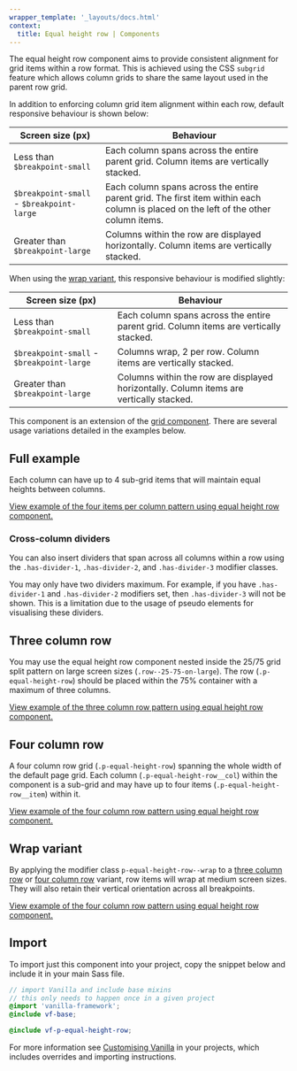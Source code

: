 ```yaml
---
wrapper_template: '_layouts/docs.html'
context:
  title: Equal height row | Components
---
```


The equal height row component aims to provide consistent alignment for grid
items within a row format. This is achieved using the CSS `subgrid` feature
which allows column grids to share the same layout used in the parent row grid.

In addition to enforcing column grid item alignment within each row, default
responsive behaviour is shown below:

| Screen size (px)                          | Behaviour                                                                                                                           |
| ----------------------------------------- | ----------------------------------------------------------------------------------------------------------------------------------- |
| Less than `$breakpoint-small`             | Each column spans across the entire parent grid. Column items are vertically stacked.                                               |
| `$breakpoint-small` - `$breakpoint-large` | Each column spans across the entire parent grid. The first item within each column is placed on the left of the other column items. |
| Greater than `$breakpoint-large`          | Columns within the row are displayed horizontally. Column items are vertically stacked.                                             |

When using the [wrap variant](#wrap-variant), this responsive behaviour is
modified slightly:

| Screen size (px)                          | Behaviour                                                                               |
| ----------------------------------------- | --------------------------------------------------------------------------------------- |
| Less than `$breakpoint-small`             | Each column spans across the entire parent grid. Column items are vertically stacked.   |
| `$breakpoint-small` - `$breakpoint-large` | Columns wrap, 2 per row. Column items are vertically stacked.                           |
| Greater than `$breakpoint-large`          | Columns within the row are displayed horizontally. Column items are vertically stacked. |

This component is an extension of the [grid component](/docs/patterns/grid).
There are several usage variations detailed in the examples below.

## Full example

Each column can have up to 4 sub-grid items that will maintain equal heights
between columns.

<div class="embedded-example">
  <a href="/docs/examples/patterns/equal-height-row/4-items-per-column-responsive/" class="js-example">
    View example of the four items per column pattern using equal height row component.
  </a>
</div>

### Cross-column dividers

You can also insert dividers that span across all columns within a row using the
`.has-divider-1`, `.has-divider-2`, and `.has-divider-3` modifier classes.

<div class="p-notification--caution">
  <div class="p-notification__content">
    <p class="p-notification__message">
      You may only have two dividers maximum. For example, if you have
      <code>.has-divider-1</code> and <code>.has-divider-2</code> modifiers set,
      then <code>.has-divider-3</code> will not be shown. This is a limitation
      due to the usage of pseudo elements for visualising these dividers.
    </p>
  </div>
</div>

## Three column row

You may use the equal height row component nested inside the 25/75 grid split
pattern on large screen sizes (`.row--25-75-on-large`). The row
(`.p-equal-height-row`) should be placed within the 75% container with a maximum
of three columns.

<div class="embedded-example">
  <a href="/docs/examples/patterns/equal-height-row/3-column-row-responsive/" class="js-example">
    View example of the three column row pattern using equal height row component.
  </a>
</div>

## Four column row

A four column row grid (`.p-equal-height-row`) spanning the whole width of the
default page grid. Each column (`.p-equal-height-row__col`) within the component
is a sub-grid and may have up to four items (`.p-equal-height-row__item`) within
it.

<div class="embedded-example">
  <a href="/docs/examples/patterns/equal-height-row/default-responsive/" class="js-example">
    View example of the four column row pattern using equal height row component.
  </a>
</div>

## Wrap variant

By applying the modifier class `p-equal-height-row--wrap` to a
[three column row](#three-column-row) or [four column row](#four-column-row)
variant, row items will wrap at medium screen sizes. They will also retain
their vertical orientation across all breakpoints.

<div class="embedded-example">
  <a href="/docs/examples/patterns/equal-height-row/4-items-per-column-wrap-responsive/" class="js-example">
    View example of the four column row pattern using equal height row component.
  </a>
</div>

## Import

To import just this component into your project, copy the snippet below and
include it in your main Sass file.

```scss
// import Vanilla and include base mixins
// this only needs to happen once in a given project
@import 'vanilla-framework';
@include vf-base;

@include vf-p-equal-height-row;
```

For more information see [Customising Vanilla](/docs/customising-vanilla/) in
your projects, which includes overrides and importing instructions.
